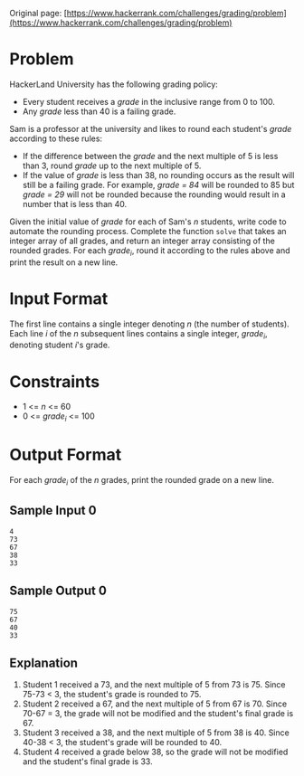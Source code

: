Original page: [https://www.hackerrank.com/challenges/grading/problem](https://www.hackerrank.com/challenges/grading/problem)

# Problem

HackerLand University has the following grading policy:
* Every student receives a *grade* in the inclusive range from 0 to 100.
* Any *grade* less than 40 is a failing grade.

Sam is a professor at the university and likes to round each student's *grade* according to these rules:
* If the difference between the *grade* and the next multiple of 5 is less than 3, round *grade* up to the next multiple of 5.
* If the value of *grade* is less than 38, no rounding occurs as the result will still be a failing grade.
For example, *grade = 84* will be rounded to 85 but *grade = 29* will not be rounded because the rounding would result in a number that is less than 40.

Given the initial value of *grade* for each of Sam's *n* students, write code to automate the rounding process. Complete the function `solve` that takes an integer array of all grades, and return an integer array consisting of the rounded grades. For each *grade<sub>i</sub>*, round it according to the rules above and print the result on a new line.

# Input Format

The first line contains a single integer denoting *n* (the number of students). 
Each line *i* of the *n* subsequent lines contains a single integer, *grade<sub>i</sub>*, denoting student *i*'s grade.

# Constraints
* 1 <= *n* <= 60
* 0 <= *grade<sub>i</sub>* <= 100

# Output Format

For each *grade<sub>i</sub>* of the *n* grades, print the rounded grade on a new line.

## Sample Input 0
```
4
73
67
38
33
```
## Sample Output 0
```
75
67
40
33
```
## Explanation
1. Student 1 received a 73, and the next multiple of 5 from 73 is 75. Since 75-73 < 3, the student's grade is rounded to 75.
2. Student 2 received a 67, and the next multiple of 5 from 67 is 70. Since 70-67 = 3, the grade will not be modified and the student's final grade is 67.
3. Student 3 received a 38, and the next multiple of 5 from 38 is 40. Since 40-38 < 3, the student's grade will be rounded to 40.
4. Student 4 received a grade below 38, so the grade will not be modified and the student's final grade is 33.